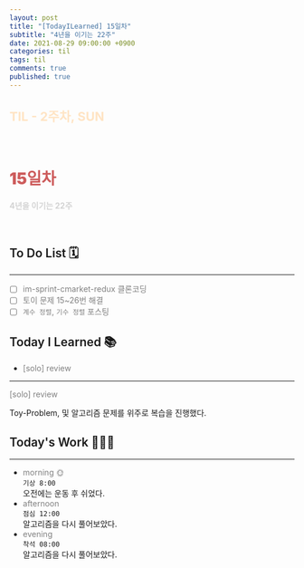 ```yaml
---
layout: post
title: "[TodayILearned] 15일차"
subtitle: "4년을 이기는 22주"
date: 2021-08-29 09:00:00 +0900
categories: til
tags: til
comments: true
published: true
---
```


## <span style="color:Bisque;font-size: 22px">TIL - 2주차, SUN</span>

<br />

# **<span style="font-weight:900;color:indianred">15일차</span>**

**<span style="color:lightgray">4년을 이기는 22주</span>**

<br />

## <span style="font-weight:600">To Do List</span> 🗓

---

- [ ] <span style="color:gray">im-sprint-cmarket-redux 클론코딩</span>
- [ ] <span style="color:gray">토이 문제 15~26번 해결</span>
- [ ] <span style="color:gray">`계수 정렬`, `기수 정렬` 포스팅</span>

## <span style="font-weight:600">Today I Learned</span> 📚

- <span style="color:gray">[solo] review</span>

---

<span style="color:gray">[solo] review</span>

Toy-Problem, 및 알고리즘 문제를 위주로 복습을 진행했다.

## <span style="font-weight:600">Today's Work</span> 🧗🏻‍♂️

---

- <span style="color:gray">morning 🌞</span> <br>
  `기상 8:00` <br>
  오전에는 운동 후 쉬었다.
- <span style="color:gray">afternoon</span> <br>
  `점심 12:00`<br>
  알고리즘을 다시 풀어보았다.
- <span style="color:gray">evening</span> <br>
  `착석 08:00`<br>
  알고리즘을 다시 풀어보았다.
